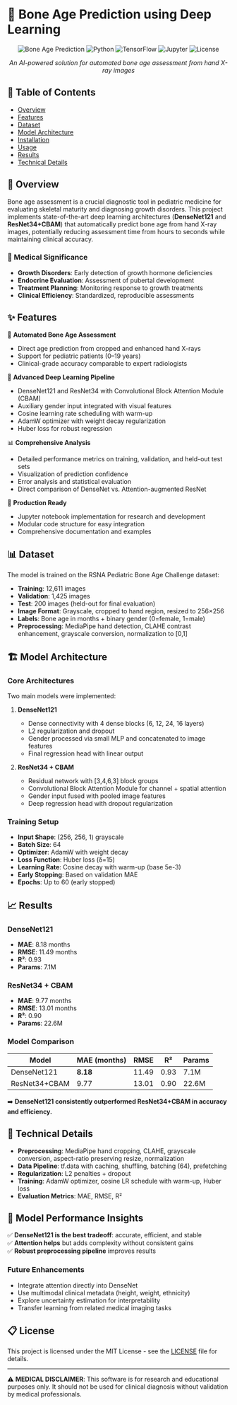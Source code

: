 # 🦴 Bone Age Prediction using Deep Learning

<div align="center">

![Bone Age Prediction](https://img.shields.io/badge/Medical%20AI-Bone%20Age%20Prediction-blue)
![Python](https://img.shields.io/badge/Python-3.11+-brightgreen)
![TensorFlow](https://img.shields.io/badge/TensorFlow-2.x-orange)
![Jupyter](https://img.shields.io/badge/Jupyter-Notebook-orange)
![License](https://img.shields.io/badge/License-MIT-green)

*An AI-powered solution for automated bone age assessment from hand X-ray images*

</div>

## 📖 Table of Contents

- [Overview](#-overview)
- [Features](#-features)
- [Dataset](#-dataset)
- [Model Architecture](#-model-architecture)
- [Installation](#-installation)
- [Usage](#-usage)
- [Results](#-results)
- [Technical Details](#-technical-details)



## 🎯 Overview

Bone age assessment is a crucial diagnostic tool in pediatric medicine for evaluating skeletal maturity and diagnosing growth disorders. This project implements state-of-the-art deep learning architectures (**DenseNet121** and **ResNet34+CBAM**) that automatically predict bone age from hand X-ray images, potentially reducing assessment time from hours to seconds while maintaining clinical accuracy.

### 🔬 Medical Significance

- **Growth Disorders**: Early detection of growth hormone deficiencies
- **Endocrine Evaluation**: Assessment of pubertal development
- **Treatment Planning**: Monitoring response to growth treatments
- **Clinical Efficiency**: Standardized, reproducible assessments

## ✨ Features

🎯 **Automated Bone Age Assessment**
- Direct age prediction from cropped and enhanced hand X-rays
- Support for pediatric patients (0–19 years)
- Clinical-grade accuracy comparable to expert radiologists

🔧 **Advanced Deep Learning Pipeline**
- DenseNet121 and ResNet34 with Convolutional Block Attention Module (CBAM)
- Auxiliary gender input integrated with visual features
- Cosine learning rate scheduling with warm-up
- AdamW optimizer with weight decay regularization
- Huber loss for robust regression

📊 **Comprehensive Analysis**
- Detailed performance metrics on training, validation, and held-out test sets
- Visualization of prediction confidence
- Error analysis and statistical evaluation
- Direct comparison of DenseNet vs. Attention-augmented ResNet

🚀 **Production Ready**
- Jupyter notebook implementation for research and development
- Modular code structure for easy integration
- Comprehensive documentation and examples

## 📊 Dataset

The model is trained on the RSNA Pediatric Bone Age Challenge dataset:

- **Training**: 12,611 images  
- **Validation**: 1,425 images  
- **Test**: 200 images (held-out for final evaluation)  
- **Image Format**: Grayscale, cropped to hand region, resized to 256×256  
- **Labels**: Bone age in months + binary gender (0=female, 1=male)  
- **Preprocessing**: MediaPipe hand detection, CLAHE contrast enhancement, grayscale conversion, normalization to [0,1]  

## 🏗️ Model Architecture

### Core Architectures
Two main models were implemented:

1. **DenseNet121**
   - Dense connectivity with 4 dense blocks (6, 12, 24, 16 layers)
   - L2 regularization and dropout
   - Gender processed via small MLP and concatenated to image features
   - Final regression head with linear output

2. **ResNet34 + CBAM**
   - Residual network with [3,4,6,3] block groups
   - Convolutional Block Attention Module for channel + spatial attention
   - Gender input fused with pooled image features
   - Deep regression head with dropout regularization

### Training Setup
- **Input Shape**: (256, 256, 1) grayscale
- **Batch Size**: 64
- **Optimizer**: AdamW with weight decay
- **Loss Function**: Huber loss (δ=15)
- **Learning Rate**: Cosine decay with warm-up (base 5e-3)
- **Early Stopping**: Based on validation MAE
- **Epochs**: Up to 60 (early stopped)

## 📈 Results

### DenseNet121
- **MAE**: 8.18 months  
- **RMSE**: 11.49 months  
- **R²**: 0.93  
- **Params**: 7.1M  

### ResNet34 + CBAM
- **MAE**: 9.77 months  
- **RMSE**: 13.01 months  
- **R²**: 0.90  
- **Params**: 22.6M  

### Model Comparison
| Model | MAE (months) | RMSE | R² | Params |
|-------|--------------|------|----|--------|
| DenseNet121 | **8.18** | 11.49 | 0.93 | 7.1M |
| ResNet34+CBAM | 9.77 | 13.01 | 0.90 | 22.6M |

➡️ **DenseNet121 consistently outperformed ResNet34+CBAM in accuracy and efficiency.**

## 🔧 Technical Details

- **Preprocessing**: MediaPipe hand cropping, CLAHE, grayscale conversion, aspect-ratio preserving resize, normalization  
- **Data Pipeline**: tf.data with caching, shuffling, batching (64), prefetching  
- **Regularization**: L2 penalties + dropout  
- **Training**: AdamW optimizer, cosine LR schedule with warm-up, Huber loss  
- **Evaluation Metrics**: MAE, RMSE, R²  


## 🎯 Model Performance Insights

✅ **DenseNet121 is the best tradeoff**: accurate, efficient, and stable  
✅ **Attention helps** but adds complexity without consistent gains  
✅ **Robust preprocessing pipeline** improves results  

### Future Enhancements
- Integrate attention directly into DenseNet  
- Use multimodal clinical metadata (height, weight, ethnicity)  
- Explore uncertainty estimation for interpretability  
- Transfer learning from related medical imaging tasks  

## 📋 License

This project is licensed under the MIT License - see the [LICENSE](LICENSE) file for details.

---

⚠️ **MEDICAL DISCLAIMER**: This software is for research and educational purposes only. It should not be used for clinical diagnosis without validation by medical professionals.  

